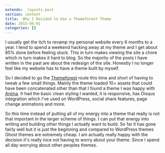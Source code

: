 ```yaml
---
extends: _layouts.post
section: content
title:  Why I Decided to Use a Themeforest Theme
date: 2015-04-01
categories: []
---
```


I usually get the itch to revamp my personal website every 6 months to a year.  I tend to spend a weekend hacking away at my theme and I get about 85% done before feeling stuck.  This in turn makes viewing the site a chore which in turn makes it hard to blog. So the majority of the posts I have written in the past are about the redesign of the site. Honestly I no longer feel like my website has to have a theme built by myself.

So I decided to go the [Themeforest](http://themeforest.net/) route this time and short of having to tweak a few small things. Mainly the theme loaded 10+ assets that could have been concatenated other than that I found a theme I was happy with [Anima](http://themeforest.net/item/anima-multipurpose-ghost-theme/9601972).  It had the basic clean styling I wanted, it is responsive, has Disqus integration which I've used on WordPress, social share features, page change animations and more.

So this time instead of putting all of my energy into a theme that really is not that important in the larger scheme of things. I can put that energy into writing and building other things I actually want to build.  So far it has gone fairly well but it is just the beginning and compared to WordPress themes Ghost themes are extremely cheap. I am actually really happy with the decision it's really nice not having to worry about your theme.  Since I spend all day worrying about other peoples themes.
